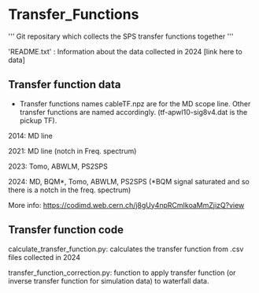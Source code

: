 # Transfer_Functions

''' Git repositary which collects the SPS transfer functions together '''

'README.txt' : Information about the data collected in 2024 [link here to data]

## Transfer function data

- Transfer functions names cableTF.npz are for the MD scope line. Other transfer functions are named accordingly. (tf-apwl10-sig8v4.dat is the pickup TF).

2014: MD line

2021: MD line (notch in Freq. spectrum)

2023: Tomo, ABWLM, PS2SPS

2024: MD, BQM*, Tomo, ABWLM, PS2SPS (*BQM signal saturated and so there is a notch in the freq. spectrum)

More info: https://codimd.web.cern.ch/j8gUy4npRCmIkoaMmZjizQ?view

## Transfer function code

calculate_transfer_function.py: calculates the transfer function from .csv files collected in 2024

transfer_function_correction.py: function to apply transfer function (or inverse transfer function for simulation data) to waterfall data. 
